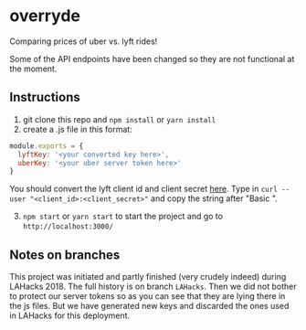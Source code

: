 # overryde

Comparing prices of uber vs. lyft rides!

Some of the API endpoints have been changed so they are not functional at the moment. 

## Instructions
1. git clone this repo and `npm install` or `yarn install`
2. create a .js file in this format:
```javascript
module.exports = {
  lyftKey: '<your converted key here>',
  uberKey: '<your uber server token here>'
}
```
You should convert the lyft client id and client secret [here](https://kigiri.github.io/fetch/). Type in `curl --user "<client_id>:<client_secret>"` and copy the string after "Basic ".

3. `npm start` or `yarn start` to start the project and go to `http://localhost:3000/`

## Notes on branches
This project was initiated and partly finished (very crudely indeed) during LAHacks 2018. The full history is on branch `LAHacks`. Then we did not bother to protect our server tokens so as you can see that they are lying there in the js files. But we have generated new keys and discarded the ones used in LAHacks for this deployment.
